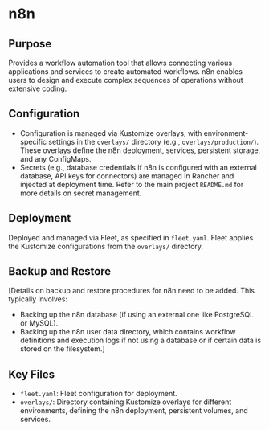 # n8n

## Purpose
Provides a workflow automation tool that allows connecting various applications and services to create automated workflows. n8n enables users to design and execute complex sequences of operations without extensive coding.

## Configuration
- Configuration is managed via Kustomize overlays, with environment-specific settings in the `overlays/` directory (e.g., `overlays/production/`). These overlays define the n8n deployment, services, persistent storage, and any ConfigMaps.
- Secrets (e.g., database credentials if n8n is configured with an external database, API keys for connectors) are managed in Rancher and injected at deployment time. Refer to the main project `README.md` for more details on secret management.

## Deployment
Deployed and managed via Fleet, as specified in `fleet.yaml`. Fleet applies the Kustomize configurations from the `overlays/` directory.

## Backup and Restore
[Details on backup and restore procedures for n8n need to be added. This typically involves:
- Backing up the n8n database (if using an external one like PostgreSQL or MySQL).
- Backing up the n8n user data directory, which contains workflow definitions and execution logs if not using a database or if certain data is stored on the filesystem.]

## Key Files
- `fleet.yaml`: Fleet configuration for deployment.
- `overlays/`: Directory containing Kustomize overlays for different environments, defining the n8n deployment, persistent volumes, and services.
